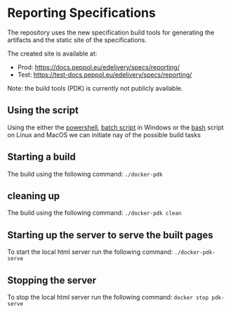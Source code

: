 # Reporting Specifications

The repository uses the new specification build tools for generating the artifacts and the static site of the specifications.

The created site is available at:
* Prod: https://docs.peppol.eu/edelivery/specs/reporting/
* Test: https://test-docs.peppol.eu/edelivery/specs/reporting/

Note: the build tools (PDK) is currently not publicly available. 

## Using the script

Using the either the [powershell](docker-pdk.ps1), [batch script](docker-pdk.cmd) in Windows or 
the [bash](docker-pdk.sh) script on Linux and MacOS we can initiate nay of the possible build tasks 

## Starting a build

The build using the following command:
`./docker-pdk`

## cleaning up

The build using the following command:
`./docker-pdk clean` 

## Starting up the server to serve the built pages

To start the local html server run the following command:
`./docker-pdk-serve`

## Stopping the server

To stop the local html server run the following command:
`docker stop pdk-serve`
